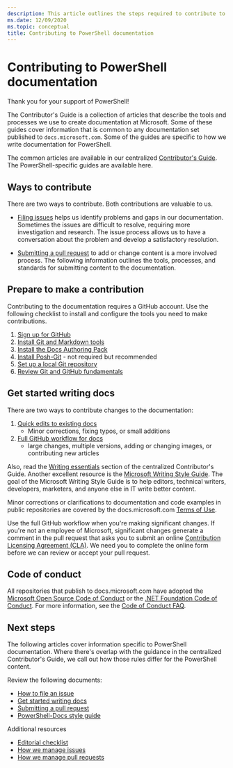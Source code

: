 ```yaml
---
description: This article outlines the steps required to contribute to the PowerShell documentation.
ms.date: 12/09/2020
ms.topic: conceptual
title: Contributing to PowerShell documentation
---
```

# Contributing to PowerShell documentation

Thank you for your support of PowerShell!

The Contributor's Guide is a collection of articles that describe the tools and processes we use to
create documentation at Microsoft. Some of these guides cover information that is common to any
documentation set published to `docs.microsoft.com`. Some of the guides are specific to how we write
documentation for PowerShell.

The common articles are available in our centralized [Contributor's Guide][contribute]. The
PowerShell-specific guides are available here.

## Ways to contribute

There are two ways to contribute. Both contributions are valuable to us.

- [Filing issues][file-an-issue] helps us identify problems and gaps in our documentation. Sometimes
  the issues are difficult to resolve, requiring more investigation and research. The issue process
  allows us to have a conversation about the problem and develop a satisfactory resolution.

- [Submitting a pull request](pull-requests.md) to add or change content is a more involved process.
  The following information outlines the tools, processes, and standards for submitting content to
  the documentation.

## Prepare to make a contribution

Contributing to the documentation requires a GitHub account. Use the following checklist to install
and configure the tools you need to make contributions.

1. [Sign up for GitHub](/contribute/get-started-setup-github)
1. [Install Git and Markdown tools](/contribute/get-started-setup-tools)
1. [Install the Docs Authoring Pack](/contribute/how-to-write-docs-auth-pack)
1. [Install Posh-Git][posh-git] - not required but recommended
1. [Set up a local Git repository](/contribute/get-started-setup-local)
1. [Review Git and GitHub fundamentals](/contribute/git-github-fundamentals)

## Get started writing docs

There are two ways to contribute changes to the documentation:

1. [Quick edits to existing docs](/contribute/#quick-edits-to-existing-documents)
   - Minor corrections, fixing typos, or small additions
1. [Full GitHub workflow for docs](/contribute/how-to-write-workflows-major)
   - large changes, multiple versions, adding or changing images, or contributing new articles

Also, read the [Writing essentials](/contribute/style-quick-start) section of the centralized
Contributor's Guide. Another excellent resource is the
[Microsoft Writing Style Guide][style-guide]. The goal of the Microsoft Writing Style Guide is to
help editors, technical writers, developers, marketers, and anyone else in IT write better content.

Minor corrections or clarifications to documentation and code examples in public repositories are
covered by the docs.microsoft.com [Terms of Use][terms-of-use].

Use the full GitHub workflow when you're making significant changes. If you're not an employee of
Microsoft, significant changes generate a comment in the pull request that asks you to submit an
online [Contribution Licensing Agreement (CLA)][cla]. We need you to complete the online form before
we can review or accept your pull request.

## Code of conduct

All repositories that publish to docs.microsoft.com have adopted the
[Microsoft Open Source Code of Conduct](https://opensource.microsoft.com/codeofconduct/) or the
[.NET Foundation Code of Conduct](https://dotnetfoundation.org/code-of-conduct). For more
information, see the [Code of Conduct FAQ](https://opensource.microsoft.com/codeofconduct/faq/).

## Next steps

The following articles cover information specific to PowerShell documentation. Where there's overlap
with the guidance in the centralized Contributor's Guide, we call out how those rules differ for the
PowerShell content.

Review the following documents:

- [How to file an issue](file-an-issue.md)
- [Get started writing docs](get-started-writing.md)
- [Submitting a pull request](pull-requests.md)
- [PowerShell-Docs style guide](powershell-style-guide.md)

Additional resources

- [Editorial checklist](editorial-checklist.md)
- [How we manage issues](managing-issues.md)
- [How we manage pull requests](managing-pull-requests.md)

<!--link refs-->
[cla]: https://cla.microsoft.com/
[contribute]: /contribute/
[file-an-issue]: file-an-issue.md
[posh-git]: https://www.powershellgallery.com/packages/posh-git
[psdocs]: /powershell
[style-guide]: /style-guide/welcome/
[terms-of-use]: /legal/termsofuse
